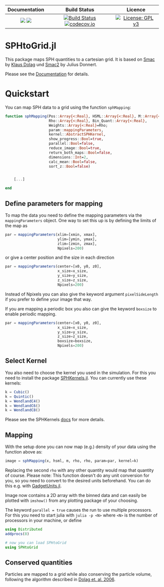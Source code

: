 | **Documentation**                                                 | **Build Status**                                                                                | **Licence**                                                                                |
|:-----------------------------------------------------------------:|:-----------------------------------------------------------------------------------------------:| :-----------------------------------------------------------------------------------------------:|
[![](https://img.shields.io/badge/docs-stable-blue.svg)](https://LudwigBoess.github.io/SPHtoGrid.jl/stable) [![](https://img.shields.io/badge/docs-dev-blue.svg)](https://LudwigBoess.github.io/SPHtoGrid.jl/dev) | [![Build Status](https://github.com/LudwigBoess/SPHtoGrid.jl/workflows/Run%20CI%20on%20master/badge.svg)](https://travis-ci.org/LudwigBoess/SPHtoGrid.jl) [![codecov.io](https://codecov.io/gh/LudwigBoess/SPHtoGrid.jl/coverage.svg?branch=master)](https://codecov.io/gh/LudwigBoess/SPHtoGrid.jl?branch=master) |  [![License: GPL v3](https://img.shields.io/badge/License-GPLv3-blue.svg)](LICENSE.md) | 

# SPHtoGrid.jl

This package maps SPH quantities to a cartesian grid. It is based on [Smac](https://ui.adsabs.harvard.edu/abs/2005MNRAS.363...29D/abstract) by [Klaus Dolag](https://www.usm.uni-muenchen.de/~dolag/) und [Smac2](https://github.com/jdonnert/Smac2) by Julius Donnert.

Please see the [Documentation](https://LudwigBoess.github.io/SPHtoGrid.jl/dev) for details.

# Quickstart

You can map SPH data to a grid using the function `sphMapping`:

```julia
function sphMapping(Pos::Array{<:Real}, HSML::Array{<:Real}, M::Array{<:Real}, 
                    Rho::Array{<:Real}, Bin_Quant::Array{<:Real}, 
                    Weights::Array{<:Real}=Rho;
                    param::mappingParameters,
                    kernel::AbstractSPHKernel,
                    show_progress::Bool=true,
                    parallel::Bool=false,
                    reduce_image::Bool=true,
                    return_both_maps::Bool=false,
                    dimensions::Int=2,
                    calc_mean::Bool=false,
                    sort_z::Bool=false)


    [...]

end
```

## Define parameters for mapping

To map the data you need to define the mapping parameters via the `mappingParameters` object.
One way to set this up is by defining the limits of the map as

```julia
par = mappingParameters(xlim=[xmin, xmax],
                        ylim=[ymin, ymax],
                        zlim=[zmin, zmax],
                        Npixels=200)
```

or give a center position and the size in each direction

```julia
par = mappingParameters(center=[x0, y0, z0], 
                        x_size=x_size, 
                        y_size=y_size,
                        z_size=z_size,
                        Npixels=200)
```

Instead of Npixels you can also give the keyword argument `pixelSideLength` if you prefer to define your image that way.

If you are mapping a periodic box you also can give the keyword `boxsize` to enable periodic mapping.

```julia
par = mappingParameters(center=[x0, y0, z0], 
                        x_size=x_size, 
                        y_size=y_size,
                        z_size=z_size,
                        boxsize=boxsize,
                        Npixels=200)
```

## Select Kernel

You also need to choose the kernel you used in the simulation. For this you need to install the package [SPHKernels.jl](https://github.com/LudwigBoess/SPHKernels.jl). You can currently use these kernels:

```julia
k = Cubic()
k = Quintic()
k = WendlandC4()
k = WendlandC6()
k = WendlandC8()
```

Please see the SPHKernels [docs](https://ludwigboess.github.io/SPHKernels.jl/stable/) for more details.

## Mapping

With the setup done you can now map (e.g.) density of your data using the function above as:

```julia
image = sphMapping(x, hsml, m, rho, rho, param=par, kernel=k)
```

Replacing the second `rho` with any other quantity would map that quantity of course.
Please note: This function doesn't do any unit conversion for you, so you need to convert to the desired units beforehand. You can do this e.g. with [GadgetUnits.jl](https://github.com/LudwigBoess/GadgetUnits.jl).

Image now contains a 2D array with the binned data and can easily be plotted with `imshow()` from any plotting package of your choosing.

The keyword `parallel = true` causes the run to use multiple processors. For this you need to start julia with `julia -p <N>` where `<N>` is the number of processors in your machine, or define

```julia
using Distributed
addprocs(8)

# now you can load SPHtoGrid
using SPHtoGrid
```

## Conserved quantities

Particles are mapped to a grid while also conserving the particle volume, following the algorithm described in [Dolag et. al. 2006](https://ui.adsabs.harvard.edu/link_gateway/2005MNRAS.363...29D/doi:10.1111/j.1365-2966.2005.09452.x).
